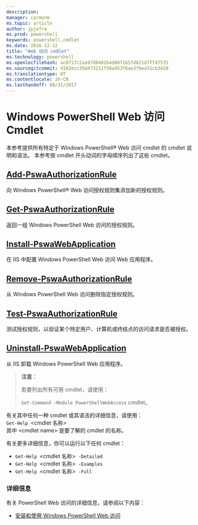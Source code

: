 ```yaml
---
description: 
manager: carmonm
ms.topic: article
author: jpjofre
ms.prod: powershell
keywords: powershell,cmdlet
ms.date: 2016-12-12
title: "Web 访问 cmdlet"
ms.technology: powershell
ms.openlocfilehash: ac8717c2aa97d0482b4d88f1b57d621d7ff47535
ms.sourcegitcommit: 4102ecc35d473211f50a453f6ae3fbea31cb3428
ms.translationtype: HT
ms.contentlocale: zh-CN
ms.lasthandoff: 08/31/2017
---
```

#  <a name="windows-powershell-web-access-cmdlets"></a>Windows PowerShell Web 访问 Cmdlet

本参考提供所有特定于 Windows PowerShell® Web 访问 cmdlet 的 cmdlet 说明和语法。 本参考按 cmdlet 开头动词的字母顺序列出了这些 cmdlet。

## <a name="add-pswaauthorizationruleadd-pswaauthorizationrulemd"></a>[Add-PswaAuthorizationRule](add-pswaauthorizationrule.md)

向 Windows PowerShell® Web 访问授权规则集添加新的授权规则。

## <a name="get-pswaauthorizationruleget-pswaauthorizationrulemd"></a>[Get-PswaAuthorizationRule](get-pswaauthorizationrule.md)

返回一组 Windows PowerShell Web 访问的授权规则。

## <a name="install-pswawebapplicationinstall-pswawebapplicationmd"></a>[Install-PswaWebApplication](install-pswawebapplication.md)

在 IIS 中配置 Windows PowerShell Web 访问 Web 应用程序。

## <a name="remove-pswaauthorizationruleremove-pswaauthorizationrulemd"></a>[Remove-PswaAuthorizationRule](remove-pswaauthorizationrule.md)

从 Windows PowerShell Web 访问删除指定授权规则。

## <a name="test-pswaauthorizationruletest-pswaauthorizationrulemd"></a>[Test-PswaAuthorizationRule](test-pswaauthorizationrule.md)

测试授权规则，以验证某个特定用户、计算机或终结点的访问请求是否被授权。

## <a name="uninstall-pswawebapplicationuninstall-pswawebapplicationmd"></a>[Uninstall-PswaWebApplication](uninstall-pswawebapplication.md)

从 IIS 卸载 Windows PowerShell Web 应用程序。

>**注意**：
>
>若要列出所有可用 cmdlet，请使用：
>
> `Get-Command –Module PowerShellWebAccess` cmdlet。

有关其中任何一种 cmdlet 或其语法的详细信息，请使用：  
`Get-Help `&lt;cmdlet 名称&gt;  
其中 &lt;cmdlet name&gt; 是要了解的 cmdlet 的名称。

有关更多详细信息，你可以运行以下任何 cmdlet：

-  `Get-Help `&lt;cmdlet 名称&gt;` -Detailed`
-  `Get-Help `&lt;cmdlet 名称&gt;` -Examples`
-  `Get-Help `&lt;cmdlet 名称&gt;` -Full`

### <a name="more-information"></a>详细信息

有关 PowerShell Web 访问的详细信息，请参阅以下内容：

-   [安装和使用 Windows PowerShell Web 访问](../install-and-use-windows-powershell-web-access.md)

